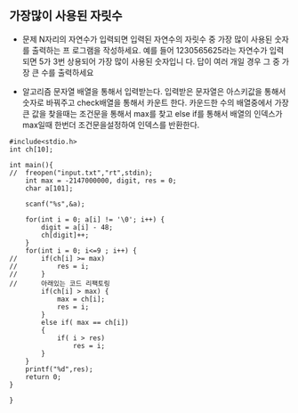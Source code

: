 ## 가장많이 사용된 자릿수

* 문제
    N자리의 자연수가 입력되면 입력된 자연수의 자릿수 중 가장 많이 사용된 숫자를 출력하는 프 로그램을 작성하세요. 
    예를 들어 1230565625라는 자연수가 입력되면 5가 3번 상용되어 가장 많이 사용된 숫자입니 다. 
    답이 여러 개일 경우 그 중 가장 큰 수를 출력하세요

* 알고리즘 
문자열 배열을 통해서 입력받는다. 
입력받은 문자열은 아스키값을 통해서 숫자로 바꿔주고 check배열을 통해서 카운트 한다. 
카운드한 수의 배열중에서 가장 큰 값을 찾을때는 조건문을  통해서 max를 찾고 else if를 통해서 
배열의 인덱스가 max일때 한번더 조건문을설정하여 인덱스를 반환한다. 


```
#include<stdio.h>
int ch[10];

int main(){
//	freopen("input.txt","rt",stdin);
	int max = -2147000000, digit, res = 0;
	char a[101];
	
	scanf("%s",&a);
	
	for(int i = 0; a[i] != '\0'; i++) { 
		digit = a[i] - 48;
		ch[digit]++;
	}	
	for(int i = 0; i<=9 ; i++) {
//		if(ch[i] >= max)
//			res = i;
//		}	
//		아래있는 코드 리팩토링  
		if(ch[i] > max) {
			max = ch[i];
			res = i;
		}
		else if( max == ch[i])
		{
			if( i > res)
				res = i;
		}
	}	
	printf("%d",res);
	return 0;
}

}
```
